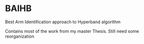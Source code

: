# BAIHB
Best Arm Identification approach to Hyperband algorithm

Contains most of the work from my master Thesis. Still need some reorganization
